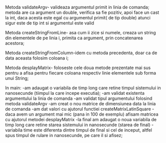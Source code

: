 Metoda validateArgv- valideaza argumentul primit in linia de comanda; metoda are ca argument un double, verifica sa fie pozitiv, apoi face un cast la int, daca acesta este egal cu argumentul primit( de tip double) atunci sigur este de tip int si argumentul este valid

Metoda createStringFromLine- asa cum ii zice si numele, creaza un string din elementele de pe linia i, primita ca argument, prin concatenarea acestora;

Metoda createStringFromColumn-idem cu metoda precedenta, doar ca de data aceasta folosim coloana i;

Metoda desplayMatrix- foloseste cele doua metode prezentate mai sus pentru a afisa pentru fiecare coloana respectiv linie elementele sub forma unui String;

In main:
-am adaugat o variabila de timp long care retine timpul sistemului in nanosecunde (tiimpul la care incepe executia);
-am validat existenta argumentului la linia de comanda
-am validat tipul argumentului folosind metoda validateArgv
-am creat o nou matrice de dimensiunea data la linia de comanda
-am dat valori cu ajutorul functiei createMatrixLatinSquare
-daca avem un argument mai mic (pana in 100 de exemplu) afisam matricea cu ajutorul metodei desplayMatrix
-la final am adaugat o noua variabila de timp long care retine starea sistemului in nanosecunde (starea de final)
-variabila time este diferenta dintre timpul de final si cel de inceput, altfel spus timpul de rulare in nanosecunde, pe care il si afisez;
